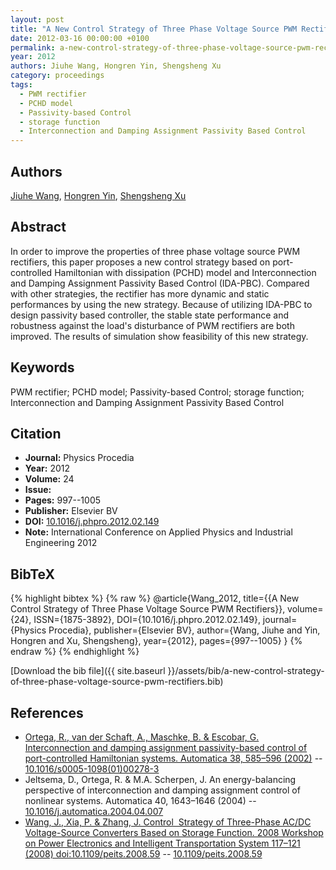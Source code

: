 ```yaml
---
layout: post
title: "A New Control Strategy of Three Phase Voltage Source PWM Rectifiers"
date: 2012-03-16 00:00:00 +0100
permalink: a-new-control-strategy-of-three-phase-voltage-source-pwm-rectifiers
year: 2012
authors: Jiuhe Wang, Hongren Yin, Shengsheng Xu
category: proceedings
tags:
  - PWM rectifier
  - PCHD model
  - Passivity-based Control
  - storage function
  - Interconnection and Damping Assignment Passivity Based Control
---
```

 
## Authors
[Jiuhe Wang](authors/jiuhe-wang), [Hongren Yin](authors/hongren-yin), [Shengsheng Xu](authors/shengsheng-xu)
 
## Abstract
In order to improve the properties of three phase voltage source PWM rectifiers, this paper proposes a new control strategy based on port-controlled Hamiltonian with dissipation (PCHD) model and Interconnection and Damping Assignment Passivity Based Control (IDA-PBC). Compared with other strategies, the rectifier has more dynamic and static performances by using the new strategy. Because of utilizing IDA-PBC to design passivity based controller, the stable state performance and robustness against the load's disturbance of PWM rectifiers are both improved. The results of simulation show feasibility of this new strategy.
 
## Keywords
PWM rectifier; PCHD model; Passivity-based Control; storage function; Interconnection and Damping Assignment Passivity Based Control
 
## Citation
- **Journal:** Physics Procedia
- **Year:** 2012
- **Volume:** 24
- **Issue:** 
- **Pages:** 997--1005
- **Publisher:** Elsevier BV
- **DOI:** [10.1016/j.phpro.2012.02.149](https://doi.org/10.1016/j.phpro.2012.02.149)
- **Note:** International Conference on Applied Physics and Industrial Engineering 2012
 
## BibTeX
{% highlight bibtex %}
{% raw %}
@article{Wang_2012,
  title={{A New Control Strategy of Three Phase Voltage Source PWM Rectifiers}},
  volume={24},
  ISSN={1875-3892},
  DOI={10.1016/j.phpro.2012.02.149},
  journal={Physics Procedia},
  publisher={Elsevier BV},
  author={Wang, Jiuhe and Yin, Hongren and Xu, Shengsheng},
  year={2012},
  pages={997--1005}
}
{% endraw %}
{% endhighlight %}
 
[Download the bib file]({{ site.baseurl }}/assets/bib/a-new-control-strategy-of-three-phase-voltage-source-pwm-rectifiers.bib)
 
## References
- [Ortega, R., van der Schaft, A., Maschke, B. & Escobar, G. Interconnection and damping assignment passivity-based control of port-controlled Hamiltonian systems. Automatica 38, 585–596 (2002)](interconnection-and-damping-assignment-passivity-based-control-of-port-controlled-hamiltonian-systems) -- [10.1016/s0005-1098(01)00278-3](https://doi.org/10.1016/s0005-1098(01)00278-3)
- Jeltsema, D., Ortega, R. & M.A. Scherpen, J. An energy-balancing perspective of interconnection and damping assignment control of nonlinear systems. Automatica 40, 1643–1646 (2004) -- [10.1016/j.automatica.2004.04.007](https://doi.org/10.1016/j.automatica.2004.04.007)
- [Wang, J., Xia, P. & Zhang, J. Control  Strategy of Three-Phase AC/DC Voltage-Source Converters Based on Storage Function. 2008 Workshop on Power Electronics and Intelligent Transportation System 117–121 (2008) doi:10.1109/peits.2008.59](control-strategy-of-three-phase-ac-dc-voltage-source-converters-based-on-storage-function) -- [10.1109/peits.2008.59](https://doi.org/10.1109/peits.2008.59)

